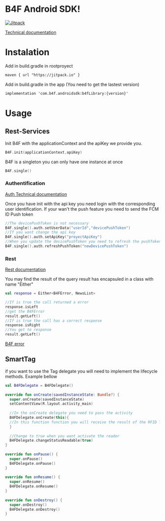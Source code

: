 
# B4F Android SDK!

[![Jitpack](https://jitpack.io/v/Brand4Fans/B4FSDK-Android.svg)](https://jitpack.io/#Brand4Fans/B4FSDK-Android)

[Technical documentation](https://bitbucket.org/baturamobile/b4f-sdk-android/src/master/)

# Instalation

Add  in build.gradle in rootproyect
```xml
maven { url "https://jitpack.io" }
```

Add in build.gradle in the app (You need to get the lastest version)
```xml
implementation 'com.b4f.androidsdk:b4fLibrary:{version}'
```

# Usage

## Rest-Services
Init B4F with the applicationContext and the apiKey we provide you. 
```kotlin
B4F.init(applicationContext,apiKey)
```

B4F is a singleton you can only have one instance at once

```kotlin
B4F.single()
```

### Authentification
[Auth Technical documentation](https://appB4F.github.io/B4FSDK-Android/B4F-library/com.batura.B4Flibrary.rest/-auth/index.html)

Once you have init with the api key you need login with the corresponding user identification. If your wan't the push feature you need to send the FCM ID Push token
```kotlin
//The devicePushToken is not necessary
B4F.single().auth.setUserData("userId","devicePushToken")  
//If you want change the api key
B4F.single().auth.setApiKey("proyectApiKey")  
//When you update the devicePushToken you need to refresh the pushToken
B4F.single().auth.refreshPushToken("newDevicePushToken")
```

### Rest 

[Rest documentation](https://appB4F.github.io/B4FSDK-Android/B4F-library/com.batura.B4Flibrary.rest/index.html
)

You may find the result of the query result has encapsuled in a class with name "Either"
```kotlin
val response = Either<B4FError, NewsList>

//If is true the call returned a error
response.isLeft  
//get the B4FError
result.getLeft()
//If is true the call has a correct response
response.isRight
//You get te response
result.getLeft()
```
[B4F error](https://appB4F.github.io/B4FSDK-Android/B4F-library/com.batura.B4Flibrary.rest.error/-B4F-error/index.html)

## SmartTag
if you want to use the Tag delegate  you will  need to implement the lifecycle methods. 
Example bellow
```kotlin
val B4FDelegate = B4FDelegate()
  
override fun onCreate(savedInstanceState: Bundle?) {  
  super.onCreate(savedInstanceState)  
  setContentView(R.layout.activity_main)  
  
  //In the onCreate delegate you need to pass the activity
  B4FDelegate.onCreate(this){
  //In this function function you will receive the result of the RFID TAG  
  }  
  
  //Change to true when you want activate the reader  
  B4FDelegate.changeStatusReadable(true)
}  
  
override fun onPause() {  
  super.onPause()  
  B4FDelegate.onPause()
}  
  
override fun onResume() {  
  super.onResume()  
  B4FDelegate.onResume()
}  
  
override fun onDestroy() {  
  super.onDestroy()  
  B4FDelegate.onDestroy()
}
```

